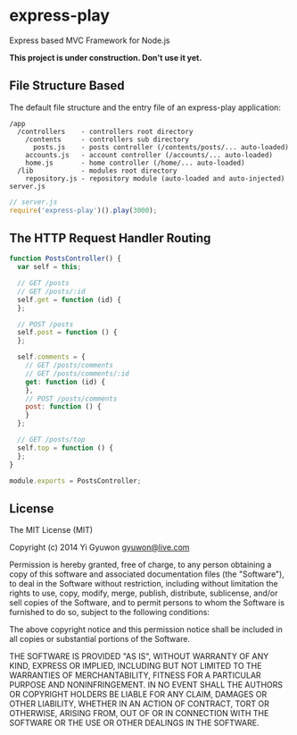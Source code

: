 # express-play

Express based MVC Framework for Node.js

**This project is under construction. Don't use it yet.**

## File Structure Based

The default file structure and the entry file of an express-play application:
```
/app
  /controllers    - controllers root directory
    /contents     - controllers sub directory
      posts.js    - posts controller (/contents/posts/... auto-loaded)
    accounts.js   - account controller (/accounts/... auto-loaded)
    home.js       - home controller (/home/... auto-loaded)
  /lib            - modules root directory
    repository.js - repository module (auto-loaded and auto-injected)
server.js
```

```javascript
// server.js
require('express-play')().play(3000);
```

## The HTTP Request Handler Routing

```javascript
function PostsController() {
  var self = this;

  // GET /posts
  // GET /posts/:id
  self.get = function (id) {
  };

  // POST /posts
  self.post = function () {
  };

  self.comments = {
    // GET /posts/comments
    // GET /posts/comments/:id
    get: function (id) {
    },
    // POST /posts/comments
    post: function () {
    }
  };

  // GET /posts/top
  self.top = function () {
  };
}

module.exports = PostsController;
```

## License

The MIT License (MIT)

Copyright (c) 2014 Yi Gyuwon <gyuwon@live.com>

Permission is hereby granted, free of charge, to any person obtaining a copy
of this software and associated documentation files (the "Software"), to deal
in the Software without restriction, including without limitation the rights
to use, copy, modify, merge, publish, distribute, sublicense, and/or sell
copies of the Software, and to permit persons to whom the Software is
furnished to do so, subject to the following conditions:

The above copyright notice and this permission notice shall be included in
all copies or substantial portions of the Software.

THE SOFTWARE IS PROVIDED "AS IS", WITHOUT WARRANTY OF ANY KIND, EXPRESS OR
IMPLIED, INCLUDING BUT NOT LIMITED TO THE WARRANTIES OF MERCHANTABILITY,
FITNESS FOR A PARTICULAR PURPOSE AND NONINFRINGEMENT. IN NO EVENT SHALL THE
AUTHORS OR COPYRIGHT HOLDERS BE LIABLE FOR ANY CLAIM, DAMAGES OR OTHER
LIABILITY, WHETHER IN AN ACTION OF CONTRACT, TORT OR OTHERWISE, ARISING FROM,
OUT OF OR IN CONNECTION WITH THE SOFTWARE OR THE USE OR OTHER DEALINGS IN
THE SOFTWARE.

